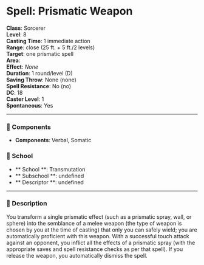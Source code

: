 
# Spell: Prismatic Weapon
**Class**: Sorcerer  
**Level**: 8  
**Casting Time**: 1 immediate action  
**Range**: close (25 ft. + 5 ft./2 levels)  
**Target**: one prismatic spell  
**Area**:   
**Effect**: _None_  
**Duration**: 1 round/level (D)  
**Saving Throw**: None (none)  
**Spell Resistance**: No (no)  
**DC**: 18  
**Caster Level**: 1  
**Spontaneous**: Yes

---

### 🔮 Components
- **Components**: Verbal, Somatic

### 🏫 School
- ** School **: Transmutation
- ** Subschool **: undefined
- ** Descriptor **: undefined
---

### 📜 Description
You transform a single prismatic effect (such as a prismatic spray, wall, or sphere) into the semblance of a melee weapon (the type of weapon is chosen by you at the time of casting) that only you can safely wield; you are automatically proficient with this weapon. With a successful touch attack against an opponent, you inflict all the effects of a prismatic spray (with the appropriate saves and spell resistance checks as per that spell). If you release the weapon, you automatically dismiss the spell.
